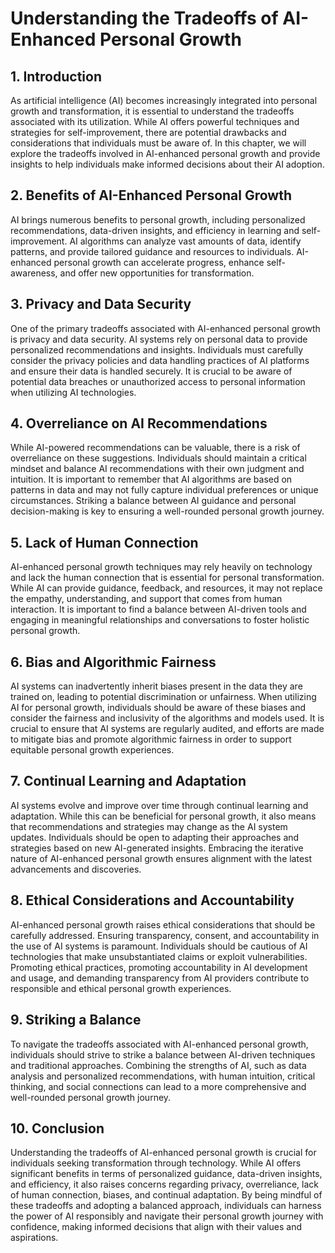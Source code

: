 # Understanding the Tradeoffs of AI-Enhanced Personal Growth

## 1\. Introduction

As artificial intelligence (AI) becomes increasingly integrated into personal growth and transformation, it is essential to understand the tradeoffs associated with its utilization. While AI offers powerful techniques and strategies for self-improvement, there are potential drawbacks and considerations that individuals must be aware of. In this chapter, we will explore the tradeoffs involved in AI-enhanced personal growth and provide insights to help individuals make informed decisions about their AI adoption.

## 2\. Benefits of AI-Enhanced Personal Growth

AI brings numerous benefits to personal growth, including personalized recommendations, data-driven insights, and efficiency in learning and self-improvement. AI algorithms can analyze vast amounts of data, identify patterns, and provide tailored guidance and resources to individuals. AI-enhanced personal growth can accelerate progress, enhance self-awareness, and offer new opportunities for transformation.

## 3\. Privacy and Data Security

One of the primary tradeoffs associated with AI-enhanced personal growth is privacy and data security. AI systems rely on personal data to provide personalized recommendations and insights. Individuals must carefully consider the privacy policies and data handling practices of AI platforms and ensure their data is handled securely. It is crucial to be aware of potential data breaches or unauthorized access to personal information when utilizing AI technologies.

## 4\. Overreliance on AI Recommendations

While AI-powered recommendations can be valuable, there is a risk of overreliance on these suggestions. Individuals should maintain a critical mindset and balance AI recommendations with their own judgment and intuition. It is important to remember that AI algorithms are based on patterns in data and may not fully capture individual preferences or unique circumstances. Striking a balance between AI guidance and personal decision-making is key to ensuring a well-rounded personal growth journey.

## 5\. Lack of Human Connection

AI-enhanced personal growth techniques may rely heavily on technology and lack the human connection that is essential for personal transformation. While AI can provide guidance, feedback, and resources, it may not replace the empathy, understanding, and support that comes from human interaction. It is important to find a balance between AI-driven tools and engaging in meaningful relationships and conversations to foster holistic personal growth.

## 6\. Bias and Algorithmic Fairness

AI systems can inadvertently inherit biases present in the data they are trained on, leading to potential discrimination or unfairness. When utilizing AI for personal growth, individuals should be aware of these biases and consider the fairness and inclusivity of the algorithms and models used. It is crucial to ensure that AI systems are regularly audited, and efforts are made to mitigate bias and promote algorithmic fairness in order to support equitable personal growth experiences.

## 7\. Continual Learning and Adaptation

AI systems evolve and improve over time through continual learning and adaptation. While this can be beneficial for personal growth, it also means that recommendations and strategies may change as the AI system updates. Individuals should be open to adapting their approaches and strategies based on new AI-generated insights. Embracing the iterative nature of AI-enhanced personal growth ensures alignment with the latest advancements and discoveries.

## 8\. Ethical Considerations and Accountability

AI-enhanced personal growth raises ethical considerations that should be carefully addressed. Ensuring transparency, consent, and accountability in the use of AI systems is paramount. Individuals should be cautious of AI technologies that make unsubstantiated claims or exploit vulnerabilities. Promoting ethical practices, promoting accountability in AI development and usage, and demanding transparency from AI providers contribute to responsible and ethical personal growth experiences.

## 9\. Striking a Balance

To navigate the tradeoffs associated with AI-enhanced personal growth, individuals should strive to strike a balance between AI-driven techniques and traditional approaches. Combining the strengths of AI, such as data analysis and personalized recommendations, with human intuition, critical thinking, and social connections can lead to a more comprehensive and well-rounded personal growth journey.

## 10\. Conclusion

Understanding the tradeoffs of AI-enhanced personal growth is crucial for individuals seeking transformation through technology. While AI offers significant benefits in terms of personalized guidance, data-driven insights, and efficiency, it also raises concerns regarding privacy, overreliance, lack of human connection, biases, and continual adaptation. By being mindful of these tradeoffs and adopting a balanced approach, individuals can harness the power of AI responsibly and navigate their personal growth journey with confidence, making informed decisions that align with their values and aspirations.
